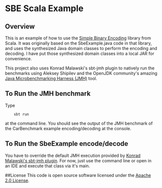 # SBE Scala Example

## Overview
This is an example of how to use the <a href="https://github.com/real-logic/simple-binary-encoding">Simple Binary Encoding</a> library from Scala.  It was originally based on the SbeExample.java code in that library, and uses the synthesized Java domain classes to perform the encoding and decoding.  I have put those synthesized domain classes into a local JAR for convenience.

This project also uses Konrad Malawski's sbt-jmh plugin to natively run the benchmarks using Aleksey Shipilev and the OpenJDK community's amazing <a href="openjdk.java.net/projects/code-tools/jmh/">Java Microbenchmarking Harness (JMH)</a> tool.

## To Run the JMH benchmark
Type
```
    sbt run
```
at the command line.  You should see the output of the JMH benchmark of the CarBenchmark example encoding/decoding at the console.

## To Run the SbeExample encode/decode
You have to override the default JMH execution provided by <a href="https://github.com/ktoso/sbt-jmh">Konrad Malawski's sbt-jmh plugin</a>.  For now, just use the command line or open in an IDE and execute that class via it's main.

##License
This code is open source software licensed under the <a href="http://www.apache.org/licenses/LICENSE-2.0.html">Apache 2.0 License</a>.
